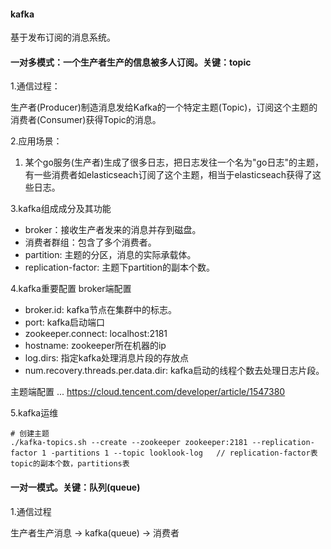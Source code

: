 #### kafka
基于发布订阅的消息系统。

#### 一对多模式：一个生产者生产的信息被多人订阅。关键：topic
1.通信过程：

生产者(Producer)制造消息发给Kafka的一个特定主题(Topic)，订阅这个主题的消费者(Consumer)获得Topic的消息。

2.应用场景：

1. 某个go服务(生产者)生成了很多日志，把日志发往一个名为"go日志"的主题，有一些消费者如elasticseach订阅了这个主题，相当于elasticseach获得了这些日志。

3.kafka组成成分及其功能

- broker：接收生产者发来的消息并存到磁盘。
- 消费者群组：包含了多个消费者。
- partition: 主题的分区，消息的实际承载体。
- replication-factor: 主题下partition的副本个数。

4.kafka重要配置
broker端配置
- broker.id: kafka节点在集群中的标志。
- port: kafka启动端口
- zookeeper.connect: localhost:2181
- hostname: zookeeper所在机器的ip
- log.dirs: 指定kafka处理消息片段的存放点
- num.recovery.threads.per.data.dir: kafka启动的线程个数去处理日志片段。

主题端配置
... https://cloud.tencent.com/developer/article/1547380

5.kafka运维
```
# 创建主题
./kafka-topics.sh --create --zookeeper zookeeper:2181 --replication-factor 1 -partitions 1 --topic looklook-log   // replication-factor表topic的副本个数，partitions表

```

#### 一对一模式。关键：队列(queue)
1.通信过程

生产者生产消息 -> kafka(queue) -> 消费者